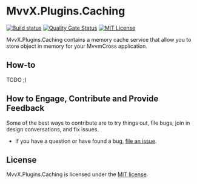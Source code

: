 
# MvvX.Plugins.Caching

[![Build status](https://dev.azure.com/mackmathieu/Github/_apis/build/status/MvvX.Plugins.Caching)](https://dev.azure.com/mackmathieu/Github/_build/latest?definitionId=2)
[![Quality Gate Status](https://sonarcloud.io/api/project_badges/measure?project=github-MvvX.Plugins.Caching&metric=alert_status)](https://sonarcloud.io/dashboard?id=github-MvvX.Plugins.Caching)
[![MIT License](https://img.shields.io/badge/license-MIT-green.svg)](https://github.com/mathieumack/MvvX.Plugins.Caching/blob/master/LICENSE.TXT)

MvvX.Plugins.Caching contains a memory cache service that allow you to store object in memory for your MvvmCross application.

## How-to

TODO ;)

## How to Engage, Contribute and Provide Feedback

Some of the best ways to contribute are to try things out, file bugs, join in design conversations, and fix issues.

* If you have a question or have found a bug, [file an issue](https://github.com/mathieumack/MvvX.Plugins.Caching/issues/new).

## License

MvvX.Plugins.Caching is licensed under the [MIT license](LICENSE.TXT).

